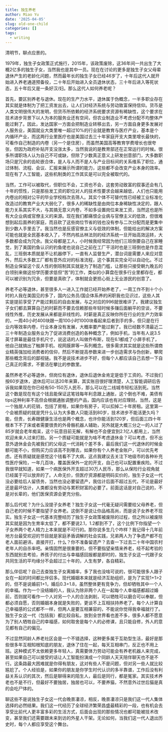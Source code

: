 ```yaml
---
title: 独生养老
author: Miao Yu
date: '2025-04-05'
slug: old-one-child
categories: []
tags:
  - writing
---
```


清明节，聊点应景的。

1979年，独生子女政策正式施行，2015年，该政策废除，这36年间一共出生了大概2亿多的独生子女，当然我也是其中一员。现在在讨论的更多是独生子女父母辈退休产生的老龄化问题，然而最年长的独生子女已经46岁了，十年后这代人就开始进入养老通道预备役，二十年后开始进入全员退休状态，三十年后进入等死状态，五十年后又是一条好汉/妇。那么这代人如何养老呢？

首先，要区别养老与退休。现在的生产力水平，退休属于伪概念，一半多职业存在其实就是体制为了把工资发出去，让人们对经济系统与劳动致富保持信仰。货币是人类文明很伟大的发明，但货币所依赖的经济系统要求资源有稀缺性，这个要求在技术进步背景下以人为本的服务业还有空间，但农业制造业不考虑分配不均整体产能过剩了。因此，发达国家一方面会把制造业转移出去，另一方面自身更多发展对人服务业，美国就业大类里唯一超过10%的行业就是教育与医疗产业，基本是个内循环产业，而这两行业里医疗也是美国过去三十年家庭开支大类里增长最快的，可看作自己制造的内卷（另一个是住房），而虽然美国高等教育学费增长也很夸张，但因为政府补贴开支没涨太多，当然我说的是教育部还在正常运行的时候。很多所谓职场人认为自己不可或缺，但除了少数真正意义上研发创意部门，大多数职场只是冗余的齿轮嵌合体，是人与人而不是人与产业目标间的关系维系了职位，通过体制、流程、会议、汇报来展示所谓的能力，这些都不会改变产业本身的效率。现在有了人工智能，这些机制类的工作其实是可以完全被取代的。

当然，工作可以被取代，但职位不会，工资也不会，这套劳动致富的叙事还会有几十年的惯性，只是那些发工资的职位对人的技术性要求会越来越低，人们也只能用内卷出的相对公平的毕业学校档次去筛人。其实个体不可替代性已经被工业标准化改造过的教育产业大大弱化了，很多人的稀缺性是由岗位本身稀缺性决定的，跟人能力关系其实不大，与其搞无意义内卷，不如多设置岗位来发工资，当然这也是所有大企业病或官僚主义的来源。现在我们都痛恨企业病与官僚主义的低效，但很难想到起后面养的家庭，而且砍了这些岗位节省的钱也没有参与二次分配而是更集中到少数人手里去了。我当然也是反感官僚主义与低效的体制，但能给出的解决方案可能也就是全民基本收入了，不然内核丛林法则的经济系统一旦开始高效运转，大多数都会成为冗余。我父母都是工人，小时候我经常因为他们三班倒要自己在家睡觉，到了美国钓鱼认识的钓鱼佬也说自己之前在工厂干活时也是三班倒也是作息混乱，三班倒本质就是不让机器停下，一直有人监督生产，潜台词是需要人来应对意外，然后大多数工厂都有意外应对的标准流程，这个事其实完全可以自动化。不过制造业保留这个反人性的倒班制其实就是为了制造门槛，让那些只接受朝九晚五的白领别来做这份学历要求低但“苦”的工作，类似的小算盘在很多行业里都存在，都可以被识别为冗余，但要是真砍了，体制就会更担心街上无业游民的创意了。

养老不必等退休，甚至很多人一进入工作就已经开始养老了，一周工作不到十个小时的人我在美国见的多了，国内公务员/国企体系养的闲职我也见识过，这些人其实是提前享受了产能过剩后的自由发展，与之对应的996就很难评了。我建议独生子女们都去算算自己的时薪而不要去信赖那些年轻时候多赚后面躺平的空谈，不要线性外推，历史发展从来都是非线性的。时薪是真正反映你所在行业的生产力效率的，一周40小时400块跟一周100小时1000块看起来后者到手的多，但只是在行业内等效率内卷，行业本身没有发展，大概率要产能过剩了。我已经数不清最近二三十年制造业服务业为了促进消费创造的各种概念了，例如手机，当年有人说3.5英寸屏幕是最佳手机尺寸，说这话的人叫做乔布斯，现在6.1都成了小屏手机了，他自己就搞出了触屏手机、视网膜屏等一系列概念。很多需求其实就是这些所谓商业精英强加给消费者的信仰，然后不断提高参数来进一步创造需求与伪创新，攀爬那些概念背后的鄙视链。我不是说技术进步不好，但每个人都应该自己去想一下自己真正的需求，不要活在攀比的参数里。

虽然养老不必等退休，但岗位有退休，退休后退休金肯定是低于工资的。不过我们按60岁退休，退休后可以活20年来算，其实账目很好理清楚，人工智能调研后告诉我如果现在你已经有50-150万人民币，那么可以在二线城市轻松活到死。当然这个数是现在有这个钱且能保证这笔钱每年利息跟上通胀，这个倒也不难，美债有tips这种利率不高但会根据通胀调整的产品，国内应该也有对应理财。当然，这是一个独居人的花销，包括了房租，如果你有房子，可以扣掉二十年房租。这里第一个会被质疑的就是凭什么认为大多数人只能活到80岁，技术进步不能活更久吗？能，但贵，长寿跟健康生活也是两个概念，也许你能活到120岁，但后面三四十年根本下不了床或者需要很贵的外骨骼机器人辅助，另外就是大概三分之一的人过了85岁就会老年痴呆，这个玩意目前无解，有解也不会便宜到2.1亿人都用上，当然欢迎未来人过来打脸。另一个质疑可能就是为啥不考虑退休金？可以考虑，但不出意外退休金会先被我们的父母这一代消耗个差不多，最后我们这一代退休的时候金额可能不小，但购买力应该高不到哪去，如果你有个人养老金账户，可以优先考虑。还有质疑就是感觉这个钱看不了大病，这点我建议去关注下地级市的各种补充性医疗保险，一年几百块，覆盖医保外一定的开支，自己也可以配置重疾险。不过我很早就知道，如果一个病医保外开支超过30万人民币，那么从保险行业视角就已经属于可以放弃的了。人命无价，但医疗资源都是明码实价的，独生子女这一代没必要给后人留债务，当然也没必要留遗产，我估计后面不超过五代，不论是最好还是最坏估计，人类都没有劳动与累积财富的必要了。前面这话是对自己说的，不是对长辈的，他们医保资源会更充分些。

那么后代呢？为什么没提子女养老？独生子女这一代毫无疑问需要给父母养老，但自己老的时候不要指望子女养老。这倒不是说让你品格高尚，而是说子女养老不现实。独生子女这一代基本完整经历了独生子女政策被废除的过程，但之所以被废除其实就是因为生育率太低了，都不要说2.1，1.2都到不了，这个比例下你指望一个子女养两个老人精力上本来就是不可行的。那你说多生几个咋样？我记得十几年前地方台最受欢迎的节目就是家庭矛盾调解的社会实践，兄弟两人为了争遗产都不在老人面前避讳，直接开打，什么？你不准备留遗产？去查一下过去二十年中国农村老年人的自杀率吧。亲情固然是很重要的，但不要指望亲情来养老，经不起考验的东西就别去考验，养孩子的付出与幸福感回报都是即时的，独生子女这一代跟子女共同生活的平均缘分不会超过三十年的，人生有梦，各自精彩。

那么伴侣呢？自己去查独生子女离婚率，多了我也没啥可说的，很可能很多人跟子女在一起的时间都比伴侣多。现代婚姻本来就是经济互助组织，是为了实现1+1>2的，但不是说婚前1+1，婚后0.3+1.8，虽然整体更有竞争力，但却牺牲其中一个人的幸福。作为一个没结婚的人，我认为除非两个人在一起每个人幸福感都超过婚前，否则就可看作一个人对另一个人的合法剥削，可以牺牲可以磨合可以奉献，但都必须自愿，否则婚姻本身就是失败的，更谈不上互相扶持养老了。每个人计算自己幸福感的公式都不一样，但两人是要互相兼容的，不能说你觉得我幸福就行了。独生子女这一代（包括我）都比较自私，放到全世界看也差不多，很多人都不愿意为了别人牺牲自己的幸福感，如何取舍是每个人的必修课，且只能自修，外人的意见都有自己的偏见。

不过显然同龄人养老社区会是一个不错选择，这种更多属于互助型生活，最好是那些很多年互相知根知底的朋友，退休了住在一起，每天互相串门，反正也不用上班。这种模式不太依赖更多年轻人，真需要体力劳动可能会有养老机器人来完成，甚至如果自己可以接受的话让人工智能扮演成一个同龄人天天陪伴聊天也不是不行。这条路最大困难就是你得有朋友，这对有些人不是问题，但对另一些人就比较尴尬了。个人经验是，如果你的朋友是你学生时代认识的多半靠谱，工作后没有利益关系认识的其次，然后是聊得来的陌生人，最后是同行，都是冤家。其实技术养老也不是不行，但最好不要独居，独居也可以，不要养猫，不然意外过世后猫是真的会吃尸体的。

聊这些不是说独生子女这一代会晚景凄凉，相反，晚景凄凉只是我们这一代人集体选择的必然结果。我们这一代经历了全球经济繁荣昌盛最精彩的一段，也有机会去享受比前代人更丰富多彩的生活方式，后面会出现的那些情况也都可能被技术改变，甚至我们还需要跟未来到访的外星人干架。无论如何，当我们这一代人退出历史时，每个人都应享受这个舞台。
